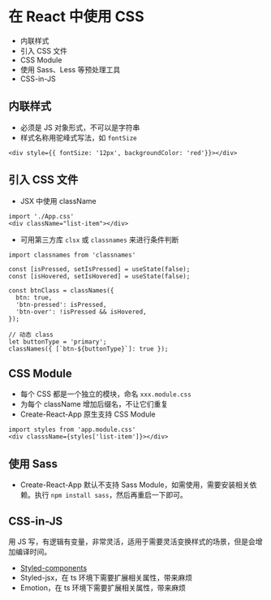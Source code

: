 # 在 React 中使用 CSS

- 内联样式
- 引入 CSS 文件
- CSS Module
- 使用 Sass、Less 等预处理工具
- CSS-in-JS

## 内联样式
- 必须是 JS 对象形式，不可以是字符串
- 样式名称用驼峰式写法，如 `fontSize`
```JSX
<div style={{ fontSize: '12px', backgroundColor: 'red'}}></div>
```

## 引入 CSS 文件
- JSX 中使用 className
```JSX
import './App.css'
<div className="list-item"></div>
```
- 可用第三方库 `clsx` 或 `classnames` 来进行条件判断
```JSX
import classnames from 'classnames'

const [isPressed, setIsPressed] = useState(false);
const [isHovered, setIsHovered] = useState(false);

const btnClass = classNames({
  btn: true,
  'btn-pressed': isPressed,
  'btn-over': !isPressed && isHovered,
});

// 动态 class 
let buttonType = 'primary';
classNames({ [`btn-${buttonType}`]: true });
```

## CSS Module
- 每个 CSS 都是一个独立的模块，命名 `xxx.module.css`
- 为每个 className 增加后缀名，不让它们重复
- Create-React-App 原生支持 CSS Module
```JSX
import styles from 'app.module.css'
<div classsName={styles['list-item']}></div>
```

## 使用 Sass
- Create-React-App 默认不支持 Sass Module，如需使用，需要安装相关依赖。执行 `npm install sass`，然后再重启一下即可。

## CSS-in-JS
用 JS 写，有逻辑有变量，非常灵活，适用于需要灵活变换样式的场景，但是会增加编译时间。
- [Styled-components](https://styled-components.com/)
- Styled-jsx，在 ts 环境下需要扩展相关属性，带来麻烦
- Emotion，在 ts 环境下需要扩展相关属性，带来麻烦